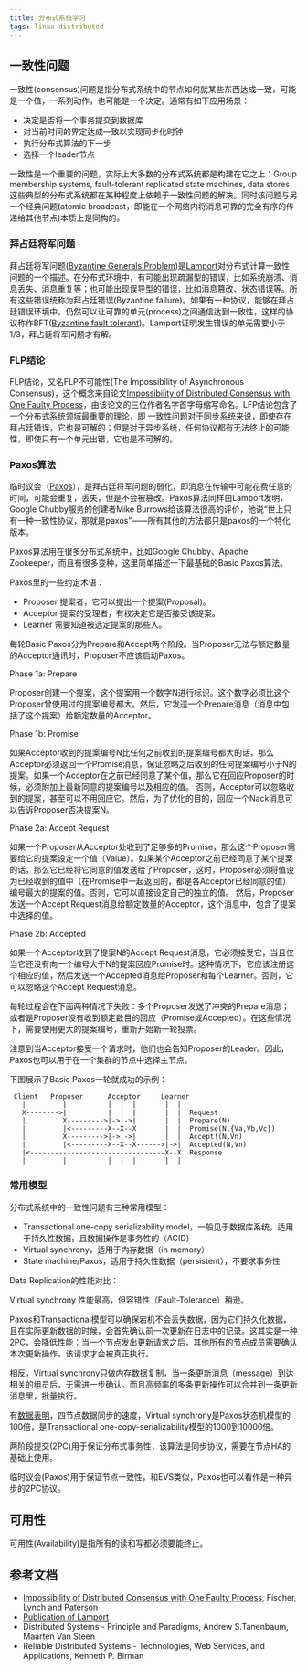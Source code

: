 ```yaml
---
title: 分布式系统学习
tags: linux distributed
---
```


## 一致性问题

一致性(consensus)问题是指分布式系统中的节点如何就某些东西达成一致，可能是一个值，一系列动作，也可能是一个决定。通常有如下应用场景：

- 决定是否将一个事务提交到数据库
- 对当前时间的界定达成一致以实现同步化时钟
- 执行分布式算法的下一步
- 选择一个leader节点

一致性是一个重要的问题，实际上大多数的分布式系统都是构建在它之上：Group membership systems, fault-tolerant replicated state machines, data stores 这些典型的分布式系统都在某种程度上依赖于一致性问题的解决。同时该问题与另一个经典问题(atomic broadcast，即能在一个网络内将消息可靠的完全有序的传递给其他节点)本质上是同构的。

### 拜占廷将军问题

拜占廷将军问题([Byzantine Generals Problem](http://research.microsoft.com/en-us/um/people/lamport/pubs/byz.pdf))是[Lamport](http://en.wikipedia.org/wiki/Leslie_Lamport)对分布式计算一致性问题的一个描述。在分布式环境中，有可能出现疏漏型的错误，比如系统崩溃、消息丢失、消息重复等；也可能出现误导型的错误，比如消息篡改、状态错误等。所有这些错误统称为拜占廷错误(Byzantine failure)。如果有一种协议，能够在拜占廷错误环境中，仍然可以让可靠的单元(process)之间通信达到一致性，这样的协议称作BFT([Byzantine fault tolerant](http://en.wikipedia.org/wiki/Byzantine_fault_tolerance))。Lamport证明发生错误的单元需要小于1/3，拜占廷将军问题才有解。

### FLP结论

FLP结论，又名FLP不可能性(The Impossibility of Asynchronous Consensus)，这个概念来自论文[Impossibility of Distributed Consensus with One Faulty Process](http://macs.citadel.edu/rudolphg/csci604/ImpossibilityofConsensus.pdf)，由该论文的三位作者名字首字母缩写命名。LFP结论包含了一个分布式系统领域最重要的理论，即 一致性问题对于同步系统来说，即使存在拜占廷错误，它也是可解的；但是对于异步系统，任何协议都有无法终止的可能性，即使只有一个单元出错，它也是不可解的。

### Paxos算法

临时议会（[Paxos](https://en.wikipedia.org/wiki/Paxos_(computer_science))），是拜占廷将军问题的弱化，即消息在传输中可能花费任意的时间，可能会重复，丢失，但是不会被篡改。Paxos算法同样由Lamport发明，Google Chubby服务的创建者Mike Burrows给该算法很高的评价，他说“世上只有一种一致性协议，那就是paxos”——所有其他的方法都只是paxos的一个特化版本。

Paxos算法用在很多分布式系统中，比如Google Chubby、Apache Zookeeper，而且有很多变种，这里简单描述一下最基础的Basic Paxos算法。

Paxos里的一些约定术语：

- Proposer 提案者，它可以提出一个提案(Proposal)。
- Acceptor 提案的受理者，有权决定它是否接受该提案。
- Learner 需要知道被选定提案的那些人。

每轮Basic Paxos分为Prepare和Accept两个阶段。当Proposer无法与额定数量的Acceptor通讯时，Proposer不应该启动Paxos。

Phase 1a: Prepare

Proposer创建一个提案，这个提案用一个数字N进行标识。这个数字必须比这个Proposer曾使用过的提案编号都大。然后，它发送一个Prepare消息（消息中包括了这个提案）给额定数量的Acceptor。

Phase 1b: Promise

如果Acceptor收到的提案编号N比任何之前收到的提案编号都大的话，那么Acceptor必须返回一个Promise消息，保证忽略之后收到的任何提案编号小于N的提案。如果一个Acceptor在之前已经同意了某个值，那么它在回应Proposer的时候，必须附加上最新同意的提案编号以及相应的值。
否则，Acceptor可以忽略收到的提案，甚至可以不用回应它。然后，为了优化的目的，回应一个Nack消息可以告诉Proposer否决提案N。

Phase 2a: Accept Request

如果一个Proposer从Acceptor处收到了足够多的Promise，那么这个Proposer需要给它的提案设定一个值（Value）。如果某个Acceptor之前已经同意了某个提案的话，那么它已经将它同意的值发送给了Proposer，这时，Proposer必须将值设为已经收到的值中（在Promise中一起返回的，都是各Acceptor已经同意的值）编号最大的提案的值。否则，它可以直接设定自己的独立的值。
然后，Proposer发送一个Accept Request消息给额定数量的Acceptor，这个消息中，包含了提案中选择的值。

Phase 2b: Accepted

如果一个Acceptor收到了提案N的Accept Request消息，它必须接受它，当且仅当它还没有向一个编号大于N的提案回应Promise时。这种情况下，它应该注册这个相应的值，然后发送一个Accepted消息给Proposer和每个Learner。否则，它可以忽略这个Accept Request消息。

每轮过程会在下面两种情况下失败：多个Proposer发送了冲突的Prepare消息；或者是Proposer没有收到额定数目的回应（Promise或Accepted）。在这些情况下，需要使用更大的提案编号，重新开始新一轮投票。

注意到当Acceptor接受一个请求时，他们也会告知Proposer的Leader。因此，Paxos也可以用于在一个集群的节点中选择主节点。

下图展示了Basic Paxos一轮就成功的示例：

     Client   Proposer      Acceptor     Learner
       |         |          |  |  |       |  |
       X-------->|          |  |  |       |  |  Request
       |         X--------->|->|->|       |  |  Prepare(N)
       |         |<---------X--X--X       |  |  Promise(N,{Va,Vb,Vc})
       |         X--------->|->|->|       |  |  Accept!(N,Vn)
       |         |<---------X--X--X------>|->|  Accepted(N,Vn)
       |<---------------------------------X--X  Response
       |         |          |  |  |       |  |


### 常用模型

分布式系统中的一致性问题有三种常用模型：

- Transactional one-copy serializability model，一般见于数据库系统，适用于持久性数据，且数据操作是事务性的（ACID）
- Virtual synchrony，适用于内存数据（in memory）
- State machine/Paxos，适用于持久性数据（persistent），不要求事务性

Data Replication的性能对比：

Virtual synchrony 性能最高，但容错性（Fault-Tolerance）稍逊。

Paxos和Transactional模型可以确保宕机不会丢失数据，因为它们持久化数据，且在实际更新数据的时候，会首先确认前一次更新在日志中的记录。这其实是一种2PC，会降低性能：当一个节点发出更新请求之后，其他所有的节点成员需要确认本次更新操作，该请求才会被真正执行。

相反，Virtual synchrony只做内存数据复制，当一条更新消息（message）到达相关的组员后，无需进一步确认。而且高频率的多条更新操作可以合并到一条更新消息里，批量执行。

有[数据表明](http://en.wikipedia.org/wiki/Virtual_synchrony#Performance)，四节点数据同步的速度，Virtual synchrony是Paxos状态机模型的100倍，是Transactional one-copy-serializability模型的1000到10000倍。

两阶段提交(2PC)用于保证分布式事务性，该算法是同步协议，需要在节点HA的基础上使用。

临时议会(Paxos)用于保证节点一致性，和EVS类似，Paxos也可以看作是一种异步的2PC协议。

## 可用性

可用性(Availability)是指所有的读和写都必须要能终止。

## 参考文档

- [Impossibility of Distributed Consensus with One Faulty Process](http://macs.citadel.edu/rudolphg/csci604/ImpossibilityofConsensus.pdf), Fischer, Lynch and Paterson
- [Publication of Lamport](http://research.microsoft.com/en-us/um/people/lamport/pubs/pubs.html)
- Distributed Systems - Principle and Paradigms, Andrew S.Tanenbaum, Maarten Van Steen
- Reliable Distributed Systems - Technologies, Web Services, and Applications, Kenneth P. Birman

